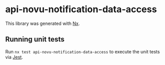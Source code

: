 # api-novu-notification-data-access

This library was generated with [Nx](https://nx.dev).

## Running unit tests

Run `nx test api-novu-notification-data-access` to execute the unit tests via [Jest](https://jestjs.io).
